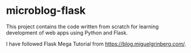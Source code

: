 # microblog-flask

This project contains the code written from scratch for learning development of web apps using Python and Flask.

I have followed Flask Mega Tutorial from https://blog.miguelgrinberg.com/.
